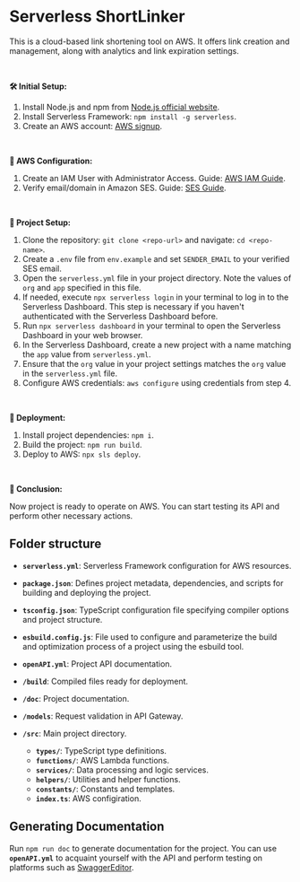 # Serverless ShortLinker

This is a cloud-based link shortening tool on AWS. It offers link creation and management, along with analytics and link expiration settings.

<br>

**🛠️ Initial Setup:**

1. Install Node.js and npm from [Node.js official website](https://nodejs.org/).
2. Install Serverless Framework: `npm install -g serverless`.
3. Create an AWS account: [AWS signup](https://portal.aws.amazon.com/billing/signup).

<br>

**🔑 AWS Configuration:**

1. Create an IAM User with Administrator Access. Guide: [AWS IAM Guide](https://docs.aws.amazon.com/IAM/latest/UserGuide/id_users_create.html).
2. Verify email/domain in Amazon SES. Guide: [SES Guide](https://docs.aws.amazon.com/ses/latest/DeveloperGuide/verify-addresses-and-domains.html).

<br>

**📁 Project Setup:**

1. Clone the repository: `git clone <repo-url>` and navigate: `cd <repo-name>`.
2. Create a `.env` file from `env.example` and set `SENDER_EMAIL` to your verified SES email.
3. Open the `serverless.yml` file in your project directory. Note the values of `org` and `app` specified in this file.
4. If needed, execute `npx serverless login` in your terminal to log in to the Serverless Dashboard. This step is necessary if you haven't authenticated with the Serverless Dashboard before.
5. Run `npx serverless dashboard` in your terminal to open the Serverless Dashboard in your web browser.
6. In the Serverless Dashboard, create a new project with a name matching the `app` value from `serverless.yml`.
7. Ensure that the `org` value in your project settings matches the `org` value in the `serverless.yml` file.
8. Configure AWS credentials: `aws configure` using credentials from step 4.

<br>

**🚀 Deployment:**

1. Install project dependencies: `npm i`.
2. Build the project: `npm run build`.
3. Deploy to AWS: `npx sls deploy`.

<br>

**🎉 Conclusion:**

Now project is ready to operate on AWS. You can start testing its API and perform other necessary actions.

## Folder structure

- **`serverless.yml`**: Serverless Framework configuration for AWS resources.

- **`package.json`**: Defines project metadata, dependencies, and scripts for building and deploying the project.

- **`tsconfig.json`**: TypeScript configuration file specifying compiler options and project structure.

- **`esbuild.config.js`**: File used to configure and parameterize the build and optimization process of a project using the esbuild tool.

- **`openAPI.yml`**: Project API documentation.

- **`/build`**: Compiled files ready for deployment.

- **`/doc`**: Project documentation.

- **`/models`**: Request validation in API Gateway.

- **`/src`**: Main project directory.
  - **`types/`**: TypeScript type definitions.
  - **`functions/`**: AWS Lambda functions.
  - **`services/`**: Data processing and logic services.
  - **`helpers/`**: Utilities and helper functions.
  - **`constants/`**: Constants and templates.
  - **`index.ts`**: AWS configiration.

## Generating Documentation

Run `npm run doc` to generate documentation for the project.
You can use **`openAPI.yml`** to acquaint yourself with the API and perform testing on platforms such as [SwaggerEditor](https://editor.swagger.io/).
